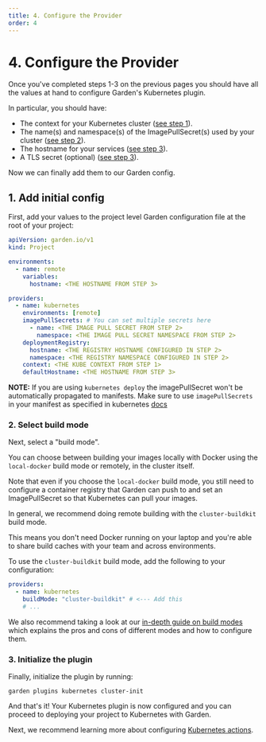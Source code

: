 ```yaml
---
title: 4. Configure the Provider
order: 4
---
```


# 4. Configure the Provider

Once you've completed steps 1-3 on the previous pages you should have all the values at hand to configure Garden's Kubernetes plugin.

In particular, you should have:

- The context for your Kubernetes cluster ([see step
  1](./create-cluster/README.md)).
- The name(s) and namespace(s) of the ImagePullSecret(s) used by your cluster ([see step 2](./configure-registry/README.md)).
- The hostname for your services ([see step 3](./ingress-and-dns.md)).
-  A TLS secret (optional) ([see step 3](./ingress-and-dns.md)).

Now we can finally add them to our Garden config.

## 1. Add initial config

First, add your values to the project level Garden configuration file at the root of your project:

```yaml
apiVersion: garden.io/v1
kind: Project

environments:
  - name: remote
    variables:
      hostname: <THE HOSTNAME FROM STEP 3>

providers:
  - name: kubernetes
    environments: [remote]
    imagePullSecrets: # You can set multiple secrets here
      - name: <THE IMAGE PULL SECRET FROM STEP 2>
        namespace: <THE IMAGE PULL SECRET NAMESPACE FROM STEP 2>
    deploymentRegistry:
      hostname: <THE REGISTRY HOSTNAME CONFIGURED IN STEP 2>
      namespace: <THE REGISTRY NAMESPACE CONFIGURED IN STEP 2>
    context: <THE KUBE CONTEXT FROM STEP 1>
    defaultHostname: <THE HOSTNAME FROM STEP 3>
```
**NOTE:** If you are using `kubernetes deploy` the imagePullSecret won't be automatically propagated to manifests. Make sure to use `imagePullSecrets` in your manifest as specified in kubernetes [docs](https://kubernetes.io/docs/tasks/configure-pod-container/pull-image-private-registry/#create-a-pod-that-uses-your-secret)
### 2. Select build mode

Next, select a "build mode".

You can choose between building your images locally with Docker using the `local-docker` build mode or remotely, in the cluster itself.

Note that even if you choose the `local-docker` build mode, you still need to configure a container registry that Garden can push to and set an ImagePullSecret so that Kubernetes can pull your images.

In general, we recommend doing remote building with the `cluster-buildkit` build mode.

This means you don't need Docker running on your laptop and you're able to share build caches with your team and across environments.

To use the `cluster-buildkit` build mode, add the following to your configuration:

```yaml
providers:
  - name: kubernetes
    buildMode: "cluster-buildkit" # <--- Add this
    # ...
```

We also recommend taking a look at our [in-depth guide on build modes](../guides/in-cluster-building.md) which explains the pros and cons of different modes and how to configure them.

### 3. Initialize the plugin

Finally, initialize the plugin by running:

```
garden plugins kubernetes cluster-init
```

And that's it! Your Kubernetes plugin is now configured
and you can proceed to deploying your project to
Kubernetes with Garden.

Next, we recommend learning more about configuring [Kubernetes actions](../actions/README.md).
